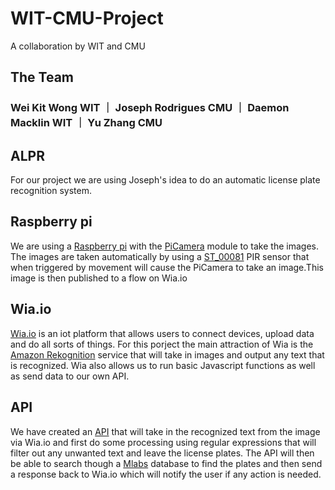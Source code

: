 # WIT-CMU-Project
A collaboration by WIT and CMU

## The Team
### Wei Kit Wong WIT ｜ Joseph Rodrigues CMU ｜ Daemon Macklin WIT ｜ Yu Zhang CMU

## ALPR
For our project we are using Joseph's idea to do an automatic license plate recognition system.

## Raspberry pi
We are using a [Raspberry pi](https://www.raspberrypi.org/) with the [PiCamera](https://picamera.readthedocs.io/en/release-1.13/) module to take the images. The images are taken automatically by using
a [ST_00081](http://simplytronics.com/products/ST-00081#Technical_Details) PIR sensor that when triggered by movement will cause the 
PiCamera to  take an image.This image is then published to a flow on Wia.io

## Wia.io
[Wia.io](https://www.wia.io/) is an iot platform that allows users to connect devices, upload data and do all sorts of things.
For this porject the main attraction of Wia is the [Amazon Rekognition](https://aws.amazon.com/rekognition/)
service that will take in images and output any text that is recognized. Wia also allows us to run
basic Javascript functions as well as send data to our own API.

## API
We have created an [API](https://github.com/andyAndyA/license-plate-reader-api) that will take in
the recognized text from the image via Wia.io and first do some processing using regular expressions
that will filter out any unwanted text and leave the license plates. The API will then be able to search 
though a [Mlabs](https://mlab.com/) database to find the plates and then send a response back to
Wia.io which will notify the user if any action is needed.   

